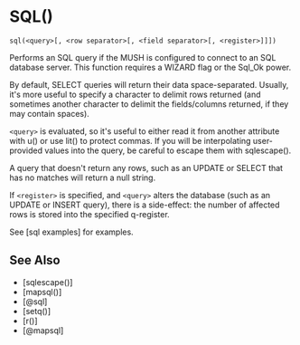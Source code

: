 # SQL()
`sql(<query>[, <row separator>[, <field separator>[, <register>]]])`

  Performs an SQL query if the MUSH is configured to connect to an SQL database server. This function requires a WIZARD flag or the Sql_Ok power.

  By default, SELECT queries will return their data space-separated. Usually, it's more useful to specify a character to delimit rows returned (and sometimes another character to delimit the fields/columns returned, if they may contain spaces).

  `<query>` is evaluated, so it's useful to either read it from another attribute with u() or use lit() to protect commas. If you will be interpolating user-provided values into the query, be careful to escape them with sqlescape().

  A query that doesn't return any rows, such as an UPDATE or SELECT that has no matches will return a null string.

  If `<register>` is specified, and `<query>` alters the database (such as an UPDATE or INSERT query), there is a side-effect: the number of affected rows is stored into the specified q-register.

  See [sql examples] for examples.


## See Also
- [sqlescape()]
- [mapsql()]
- [@sql]
- [setq()]
- [r()]
- [@mapsql]

